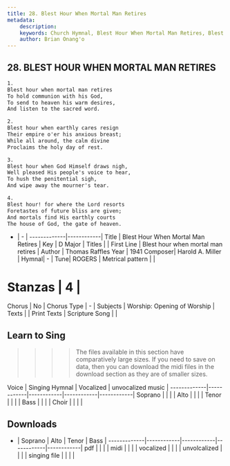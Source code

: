 ```yaml
---
title: 28. Blest Hour When Mortal Man Retires
metadata:
    description: 
    keywords: Church Hymnal, Blest Hour When Mortal Man Retires, Blest hour when mortal man retires, 
    author: Brian Onang'o
---
```



## 28. BLEST HOUR WHEN MORTAL MAN RETIRES

```txt
1.
Blest hour when mortal man retires 
To hold communion with his God, 
To send to heaven his warm desires, 
And listen to the sacred word. 

2.
Blest hour when earthly cares resign 
Their empire o'er his anxious breast; 
While all around, the calm divine 
Proclaims the holy day of rest. 

3.
Blest hour when God Himself draws nigh, 
Well pleased His people's voice to hear, 
To hush the penitential sigh, 
And wipe away the mourner's tear. 

4.
Blest hour! for where the Lord resorts 
Foretastes of future bliss are given; 
And mortals find His earthly courts 
The house of God, the gate of heaven.

```

- |   -  |
-------------|------------|
Title | Blest Hour When Mortal Man Retires |
Key | D Major |
Titles |  |
First Line | Blest hour when mortal man retires |
Author | Thomas Raffles
Year | 1941
Composer| Harold A. Miller |
Hymnal|  - |
Tune| ROGERS |
Metrical pattern | |
# Stanzas | 4 |
Chorus | No |
Chorus Type | - |
Subjects | Worship: Opening of Worship |
Texts |  |
Print Texts | 
Scripture Song |  |
  
## Learn to Sing

>>>> The files available in this section have comparatively large sizes. If you need to save on data, then you can download the midi files in the download section as they are of smaller sizes.

Voice |  Singing Hymnal | Vocalized | unvocalized music |
-------------|------------|------------|------------|------------|
Soprano | | | |
Alto | | | |
Tenor | | | |
Bass | | | |
Choir | | | |

## Downloads

- |  Soprano | Alto | Tenor | Bass |
-------------|------------|------------|------------|------------|
pdf | | | |
midi | | | |
vocalized | | | |
unvolcalized | | | |
singing file | | | |
  